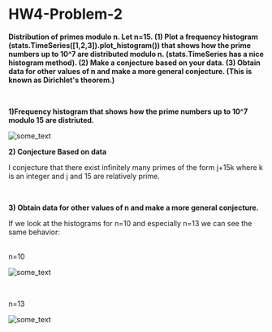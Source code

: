 HW4-Problem-2
=============

<p><b>
Distribution of primes modulo n. 
Let n=15. (1) Plot a frequency histogram (stats.TimeSeries([1,2,3]).plot_histogram()) that 
shows how the prime numbers up to 10^7 are distributed modulo n. (stats.TimeSeries has a nice histogram method). 
(2) Make a conjecture based on your data. 
(3) Obtain data for other values of n and make a more general conjecture. (This is known as Dirichlet's theorem.)
</b></p>
<br>

<b>1)Frequency histogram that shows how the prime numbers up to 10^7 modulo 15 are distriuted.</b>
<p>
<img src=https://dl.dropboxusercontent.com/u/66800298/Histogram%20n15.png alt="some_text">
</p>

<b>2) Conjecture Based on data</b>
<p>
I conjecture that there exist infinitely many primes of the form j+15k  where k is an integer and j and 15 are relatively prime.
</p>

<br>

<b>3) Obtain data for other values of n and make a more general conjecture.</b>
<p>
If we look at the histograms for n=10 and especially n=13 we can see the same behavior: <br>

<br>

n=10
<p>
<img src=https://dl.dropboxusercontent.com/u/66800298/Histogram%20n10.png alt="some_text">
</p>
<br>

n=13
<p>
<img src=https://dl.dropboxusercontent.com/u/66800298/Histogram%20n13.png alt="some_text">
</p>
</p>

